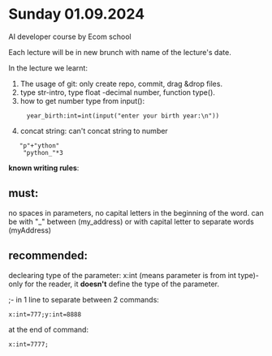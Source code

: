 # Sunday 01.09.2024
AI developer course by Ecom school

Each lecture will be in new brunch with name of the lecture's date.

In the lecture we learnt:
1) The usage of git: only create repo, commit, drag &drop files.
2) type str-intro, type float -decimal number, function type().
3) how to get number type from input():
```
     year_birth:int=int(input("enter your birth year:\n"))
```
4) concat string:
   can't concat string to number
```
   "p"+"ython"
    "python_"*3
```

**known writing rules**:

## must: 

  
  
  no spaces in parameters, no capital letters in the beginning of the word. can be with "_"  between (my_address) or with capital letter to separate words (myAddress)

## recommended:

declearing type of the parameter: x:int (means parameter is from int type)- only for the reader, it **doesn't** define the type of the parameter.

;- in 1 line to separate between 2 commands:

    x:int=777;y:int=8888
    
  at the end of command:
  
    x:int=7777;
